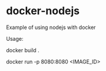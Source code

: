 # docker-nodejs
Example of using nodejs with docker

Usage:

docker build .

docker run -p 8080:8080 <IMAGE_ID>

